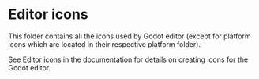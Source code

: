# Editor icons

This folder contains all the icons used by Godot editor (except for platform
icons which are located in their respective platform folder).

See [Editor icons](https://docs.rebeltoolbox.com/en/latest/development/editor/creating_icons.html)
in the documentation for details on creating icons for the Godot editor.
